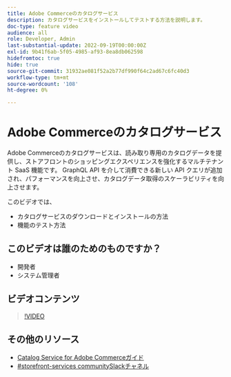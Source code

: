 ```yaml
---
title: Adobe Commerceのカタログサービス
description: カタログサービスをインストールしてテストする方法を説明します。
doc-type: feature video
audience: all
role: Developer, Admin
last-substantial-update: 2022-09-19T00:00:00Z
exl-id: 9b41f6ab-5f05-4985-af93-8ea8db062598
hidefromtoc: true
hide: true
source-git-commit: 31932ae081f52a2b77df990f64c2ad67c6fc40d3
workflow-type: tm+mt
source-wordcount: '108'
ht-degree: 0%

---
```


# Adobe Commerceのカタログサービス

Adobe Commerceのカタログサービスは、読み取り専用のカタログデータを提供し、ストアフロントのショッピングエクスペリエンスを強化するマルチテナント SaaS 機能です。 GraphQL API を介して消費できる新しい API クエリが追加され、パフォーマンスを向上させ、カタログデータ取得のスケーラビリティを向上させます。

このビデオでは、

- カタログサービスのダウンロードとインストールの方法
- 機能のテスト方法

## このビデオは誰のためのものですか？

- 開発者
- システム管理者

## ビデオコンテンツ

>[!VIDEO](https://video.tv.adobe.com/v/3409390?quality=12&learn=on)

## その他のリソース

- [Catalog Service for Adobe Commerceガイド](https://experienceleague.adobe.com/docs/commerce-merchant-services/catalog-service/guide-overview.html)
- [#storefront-services communitySlackチャネル](https://magentocommeng.slack.com/?redir=%2Farchives%2FC03HVPG8RS4)
